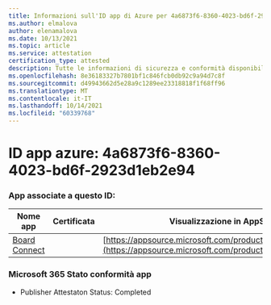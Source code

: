 ```yaml
---
title: Informazioni sull'ID app di Azure per 4a6873f6-8360-4023-bd6f-2923d1eb2e94
ms.author: elmalova
author: elenamalova
ms.date: 10/13/2021
ms.topic: article
ms.service: attestation
certification_type: attested
description: Tutte le informazioni di sicurezza e conformità disponibili per 4a6873f6-8360-4023-bd6f-2923d1eb2e94.
ms.openlocfilehash: 8e36183327b7801bf1c846fcb0db92c9a94d7c8f
ms.sourcegitcommit: d49943662d5e28a9c1289ee23318818f1f68ff96
ms.translationtype: MT
ms.contentlocale: it-IT
ms.lasthandoff: 10/14/2021
ms.locfileid: "60339768"
---
```

# <a name="azure-app-id-4a6873f6-8360-4023-bd6f-2923d1eb2e94"></a>ID app azure: 4a6873f6-8360-4023-bd6f-2923d1eb2e94


### <a name="apps-associated-with-this-id"></a>App associate a questo ID:
| **Nome app** | **Certificata** | **Visualizzazione in AppSource** |
|--------------|---------------|-----------------------|
| [Board Connect](https://docs.microsoft.com/microsoft-365-app-certification/forward/WA200001955) |  | [https://appsource.microsoft.com/product/office/WA200001955](https://appsource.microsoft.com/product/office/WA200001955) |

### <a name="microsoft-365-app-compliance-status"></a>Microsoft 365 Stato conformità app
- Publisher Attestaton Status: Completed
